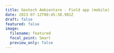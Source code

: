 ```yaml
---
title: Geotech Ambientare - Field app (mobile)
date: 2023-07-12T00:45:38.981Z
draft: false
featured: false
image:
  filename: featured
  focal_point: Smart
  preview_only: false
---
```

